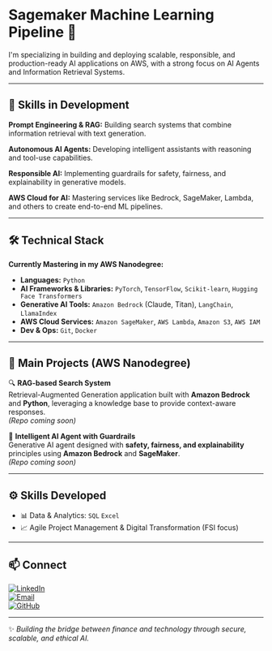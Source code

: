 # Sagemaker Machine Learning Pipeline 🤖

I'm specializing in building and deploying scalable, responsible, and production-ready AI applications on AWS, with a strong focus on AI Agents and Information Retrieval Systems.

---
## 🦾 Skills in Development

**Prompt Engineering & RAG:** Building search systems that combine information retrieval with text generation.

**Autonomous AI Agents:** Developing intelligent assistants with reasoning and tool-use capabilities.

**Responsible AI:** Implementing guardrails for safety, fairness, and explainability in generative models.

**AWS Cloud for AI:** Mastering services like Bedrock, SageMaker, Lambda, and others to create end-to-end ML pipelines.

---

## 🛠️ Technical Stack

**Currently Mastering in my AWS Nanodegree:**
*   **Languages:** `Python`
*   **AI Frameworks & Libraries:** `PyTorch`, `TensorFlow`, `Scikit-learn`, `Hugging Face Transformers`
*   **Generative AI Tools:** `Amazon Bedrock` (Claude, Titan), `LangChain`, `LlamaIndex`
*   **AWS Cloud Services:** `Amazon SageMaker`, `AWS Lambda`, `Amazon S3`, `AWS IAM`
*   **Dev & Ops:** `Git`, `Docker`
---
## 🚀 Main Projects (AWS Nanodegree)  

🔍 **RAG-based Search System**  
Retrieval-Augmented Generation application built with **Amazon Bedrock** and **Python**, leveraging a knowledge base to provide context-aware responses.  
*(Repo coming soon)*  

🤖 **Intelligent AI Agent with Guardrails**  
Generative AI agent designed with **safety, fairness, and explainability** principles using **Amazon Bedrock** and **SageMaker**.  
*(Repo coming soon)*  

---

## ⚙️ Skills Developed  


- 📊 Data & Analytics: `SQL` `Excel` 
- 📈 Agile Project Management & Digital Transformation (FSI focus)  

---

## 📫 Connect  

[![LinkedIn](https://img.shields.io/badge/LinkedIn-0A66C2?style=flat&logo=linkedin&logoColor=white)](https://www.linkedin.com/in/jorge-tavira/)  
[![Email](https://img.shields.io/badge/Email-D14836?style=flat&logo=gmail&logoColor=white)](mailto:j4rge.tavira@gmail.com)  
[![GitHub](https://img.shields.io/badge/GitHub-181717?style=flat&logo=github&logoColor=white)](https://github.com/jorge-tavira)  

---

✨ *Building the bridge between finance and technology through secure, scalable, and ethical AI.*  

   
   


 
